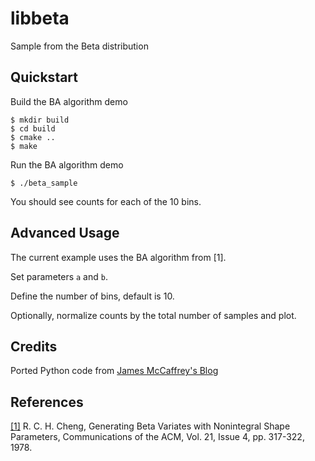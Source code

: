 # libbeta
Sample from the Beta distribution

## Quickstart

Build the BA algorithm demo
```
$ mkdir build
$ cd build
$ cmake ..
$ make
```

Run the BA algorithm demo
```
$ ./beta_sample
```

You should see counts for each of the 10 bins.

## Advanced Usage

The current example uses the BA algorithm from [1].

Set parameters `a` and `b`.

Define the number of bins, default is 10.

Optionally, normalize counts by the total number of samples and plot.

## Credits
Ported Python code from [James McCaffrey's Blog](https://jamesmccaffrey.wordpress.com/2019/03/29/sampling-from-the-beta-distribution-using-python/beta_sampling_python/)

## References
[[1]](https://dl.acm.org/doi/pdf/10.1145/359460.359482) R. C. H. Cheng, Generating Beta Variates with Nonintegral Shape Parameters, Communications of the ACM, Vol. 21, Issue 4, pp. 317-322, 1978.
